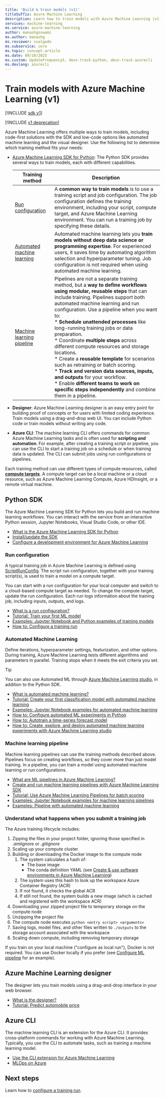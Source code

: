 ```yaml
---
title: 'Build & train models (v1)'
titleSuffix: Azure Machine Learning
description: Learn how to train models with Azure Machine Learning (v1). Explore the different training methods and choose the right one for your project.
services: machine-learning
ms.service: azure-machine-learning
author: manashgoswami
ms.author: manashg
ms.reviewer: ssalgado
ms.subservice: core
ms.topic: concept-article
ms.date: 09/10/2025
ms.custom: UpdateFrequency5, devx-track-python, devx-track-azurecli
ms.devlang: azurecli
---
```


# Train models with Azure Machine Learning (v1)

[!INCLUDE [sdk v1](../includes/machine-learning-sdk-v1.md)]

[!INCLUDE [v1 deprecation](../includes/sdk-v1-deprecation.md)]

Azure Machine Learning offers multiple ways to train models, including code-first solutions with the SDK and low-code options like automated machine learning and the visual designer. Use the following list to determine which training method fits your needs:

+ [Azure Machine Learning SDK for Python](#python-sdk): The Python SDK provides several ways to train models, each with different capabilities.

    | Training method | Description |
    | ----- | ----- |
    | [Run configuration](#run-configuration) | A **common way to train models** is to use a training script and job configuration. The job configuration defines the training environment, including your script, compute target, and Azure Machine Learning environment. You can run a training job by specifying these details. |
    | [Automated machine learning](#automated-machine-learning) | Automated machine learning lets you **train models without deep data science or programming expertise**. For experienced users, it saves time by automating algorithm selection and hyperparameter tuning. Job configuration is not required when using automated machine learning. |
    | [Machine learning pipeline](#machine-learning-pipeline) | Pipelines are not a separate training method, but a **way to define workflows using modular, reusable steps** that can include training. Pipelines support both automated machine learning and run configuration. Use a pipeline when you want to:<br>* **Schedule unattended processes** like long-running training jobs or data preparation.<br>* Coordinate **multiple steps** across different compute resources and storage locations.<br>* Create a **reusable template** for scenarios such as retraining or batch scoring.<br>* **Track and version data sources, inputs, and outputs** for your workflow.<br>* Enable **different teams to work on specific steps independently** and combine them in a pipeline. |

+ **Designer**: Azure Machine Learning designer is an easy entry point for building proof of concepts or for users with limited coding experience. Train models using a drag-and-drop web UI. You can include Python code or train models without writing any code.

+ **Azure CLI**: The machine learning CLI offers commands for common Azure Machine Learning tasks and is often used for **scripting and automation**. For example, after creating a training script or pipeline, you can use the CLI to start a training job on a schedule or when training data is updated. The CLI can submit jobs using run configurations or pipelines.

Each training method can use different types of compute resources, called [__compute targets__](concept-azure-machine-learning-architecture.md#compute-targets). A compute target can be a local machine or a cloud resource, such as Azure Machine Learning Compute, Azure HDInsight, or a remote virtual machine.

## Python SDK

The Azure Machine Learning SDK for Python lets you build and run machine learning workflows. You can interact with the service from an interactive Python session, Jupyter Notebooks, Visual Studio Code, or other IDE.

* [What is the Azure Machine Learning SDK for Python](/python/api/overview/azure/ml/intro)
* [Install/update the SDK](/python/api/overview/azure/ml/install)
* [Configure a development environment for Azure Machine Learning](how-to-configure-environment.md)

### Run configuration


A typical training job in Azure Machine Learning is defined using [ScriptRunConfig](/python/api/azureml-core/azureml.core.scriptrunconfig). The script run configuration, together with your training script(s), is used to train a model on a compute target.

You can start with a run configuration for your local computer and switch to a cloud-based compute target as needed. To change the compute target, update the run configuration. Each run logs information about the training job, including inputs, outputs, and logs.

* [What is a run configuration?](concept-azure-machine-learning-architecture.md#run-configurations)
* [Tutorial: Train your first ML model](tutorial-1st-experiment-sdk-train.md)
* [Examples: Jupyter Notebook and Python examples of training models](https://github.com/Azure/azureml-examples)
* [How to: Configure a training run](how-to-set-up-training-targets.md)

### Automated Machine Learning

Define iterations, hyperparameter settings, featurization, and other options. During training, Azure Machine Learning tests different algorithms and parameters in parallel. Training stops when it meets the exit criteria you set.


> [!TIP]
> You can also use Automated ML through [Azure Machine Learning studio](https://ml.azure.com), in addition to the Python SDK.

* [What is automated machine learning?](../concept-automated-ml.md)
* [Tutorial: Create your first classification model with automated machine learning](../tutorial-first-experiment-automated-ml.md)
* [Examples: Jupyter Notebook examples for automated machine learning](https://github.com/Azure/MachineLearningNotebooks/tree/master/how-to-use-azureml/automated-machine-learning)
* [How to: Configure automated ML experiments in Python](how-to-configure-auto-train.md)
* [How to: Autotrain a time-series forecast model](../how-to-auto-train-forecast.md)
* [How to: Create, explore, and deploy automated machine learning experiments with Azure Machine Learning studio](../how-to-use-automated-ml-for-ml-models.md)

### Machine learning pipeline


Machine learning pipelines can use the training methods described above. Pipelines focus on creating workflows, so they cover more than just model training. In a pipeline, you can train a model using automated machine learning or run configurations.

* [What are ML pipelines in Azure Machine Learning?](../concept-ml-pipelines.md)
* [Create and run machine learning pipelines with Azure Machine Learning SDK](how-to-create-machine-learning-pipelines.md)
* [Tutorial: Use Azure Machine Learning Pipelines for batch scoring](tutorial-pipeline-python-sdk.md)
* [Examples: Jupyter Notebook examples for machine learning pipelines](https://github.com/Azure/MachineLearningNotebooks/tree/master/how-to-use-azureml/machine-learning-pipelines)
* [Examples: Pipeline with automated machine learning](https://aka.ms/pl-automl)

### Understand what happens when you submit a training job


The Azure training lifecycle includes:

1. Zipping the files in your project folder, ignoring those specified in _.amlignore_ or _.gitignore_
2. Scaling up your compute cluster
3. Building or downloading the Docker image to the compute node
    1. The system calculates a hash of:
        - The base image
        - The conda definition YAML (see [Create & use software environments in Azure Machine Learning](how-to-use-environments.md))
    2. The system uses this hash to look up the workspace Azure Container Registry (ACR)
    3. If not found, it checks the global ACR
    4. If still not found, the system builds a new image (which is cached and registered with the workspace ACR)
4. Downloading your zipped project file to temporary storage on the compute node
5. Unzipping the project file
6. The compute node executes `python <entry script> <arguments>`
7. Saving logs, model files, and other files written to `./outputs` to the storage account associated with the workspace
8. Scaling down compute, including removing temporary storage

If you train on your local machine ("configure as local run"), Docker is not required. You can use Docker locally if you prefer (see [Configure ML pipeline](how-to-debug-pipelines.md) for an example).

## Azure Machine Learning designer


The designer lets you train models using a drag-and-drop interface in your web browser.

+ [What is the designer?](concept-designer.md)
+ [Tutorial: Predict automobile price](tutorial-designer-automobile-price-train-score.md)

## Azure CLI


The machine learning CLI is an extension for the Azure CLI. It provides cross-platform commands for working with Azure Machine Learning. Typically, you use the CLI to automate tasks, such as training a machine learning model.

* [Use the CLI extension for Azure Machine Learning](reference-azure-machine-learning-cli.md)
* [MLOps on Azure](https://github.com/microsoft/MLOps)


## Next steps

Learn how to [configure a training run](how-to-set-up-training-targets.md).
